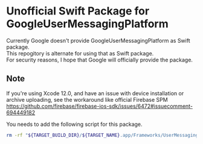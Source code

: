 # Unofficial Swift Package for GoogleUserMessagingPlatform

Currently Google doesn't provide GoogleUserMessagingPlatform as Swift package.  
This repogitory is alternate for using that as Swift package.  
For security reasons, I hope that Google will officially provide the package.

## Note
If you're using Xcode 12.0, and have an issue with device installation or archive uploading, see the workaround like official Firebase SPM  
https://github.com/firebase/firebase-ios-sdk/issues/6472#issuecomment-694449182

You needs to add the following script for this package.
```sh
rm -rf "${TARGET_BUILD_DIR}/${TARGET_NAME}.app/Frameworks/UserMessagingPlatform.framework"
```
